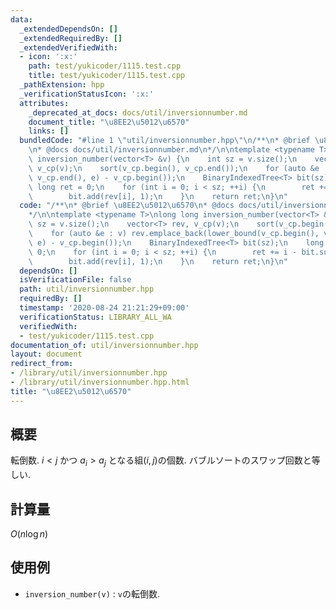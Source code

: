 ```yaml
---
data:
  _extendedDependsOn: []
  _extendedRequiredBy: []
  _extendedVerifiedWith:
  - icon: ':x:'
    path: test/yukicoder/1115.test.cpp
    title: test/yukicoder/1115.test.cpp
  _pathExtension: hpp
  _verificationStatusIcon: ':x:'
  attributes:
    _deprecated_at_docs: docs/util/inversionnumber.md
    document_title: "\u8EE2\u5012\u6570"
    links: []
  bundledCode: "#line 1 \"util/inversionnumber.hpp\"\n/**\n* @brief \u8EE2\u5012\u6570\
    \n* @docs docs/util/inversionnumber.md\n*/\n\ntemplate <typename T>\nlong long\
    \ inversion_number(vector<T> &v) {\n    int sz = v.size();\n    vector<T> rev,\
    \ v_cp(v);\n    sort(v_cp.begin(), v_cp.end());\n    for (auto &e : v) rev.emplace_back(lower_bound(v_cp.begin(),\
    \ v_cp.end(), e) - v_cp.begin());\n    BinaryIndexedTree<T> bit(sz);\n    long\
    \ long ret = 0;\n    for (int i = 0; i < sz; ++i) {\n        ret += i - bit.sum(rev[i]);\n\
    \        bit.add(rev[i], 1);\n    }\n    return ret;\n}\n"
  code: "/**\n* @brief \u8EE2\u5012\u6570\n* @docs docs/util/inversionnumber.md\n\
    */\n\ntemplate <typename T>\nlong long inversion_number(vector<T> &v) {\n    int\
    \ sz = v.size();\n    vector<T> rev, v_cp(v);\n    sort(v_cp.begin(), v_cp.end());\n\
    \    for (auto &e : v) rev.emplace_back(lower_bound(v_cp.begin(), v_cp.end(),\
    \ e) - v_cp.begin());\n    BinaryIndexedTree<T> bit(sz);\n    long long ret =\
    \ 0;\n    for (int i = 0; i < sz; ++i) {\n        ret += i - bit.sum(rev[i]);\n\
    \        bit.add(rev[i], 1);\n    }\n    return ret;\n}\n"
  dependsOn: []
  isVerificationFile: false
  path: util/inversionnumber.hpp
  requiredBy: []
  timestamp: '2020-08-24 21:21:29+09:00'
  verificationStatus: LIBRARY_ALL_WA
  verifiedWith:
  - test/yukicoder/1115.test.cpp
documentation_of: util/inversionnumber.hpp
layout: document
redirect_from:
- /library/util/inversionnumber.hpp
- /library/util/inversionnumber.hpp.html
title: "\u8EE2\u5012\u6570"
---
```

## 概要

転倒数. $i < j$ かつ $a_i > a_j$ となる組$(i, j)$の個数. バブルソートのスワップ回数と等しい.

## 計算量

$O(n\log n)$

## 使用例

* `inversion_number(v)` : `v`の転倒数.
